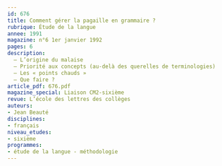 ```yaml
---
id: 676
title: Comment gérer la pagaille en grammaire ?
rubrique: Étude de la langue
annee: 1991
magazine: n°6 1er janvier 1992
pages: 6
description: 
  – L’origine du malaise
  – Priorité aux concepts (au-delà des querelles de terminologies)
  – Les « points chauds » 
  – Que faire ?
article_pdf: 676.pdf
magazine_special: Liaison CM2-sixième
revue: L’école des lettres des collèges
auteurs:
- Jean Beauté
disciplines:
- français
niveau_etudes:
- sixième
programmes:
- étude de la langue - méthodologie
---
```

